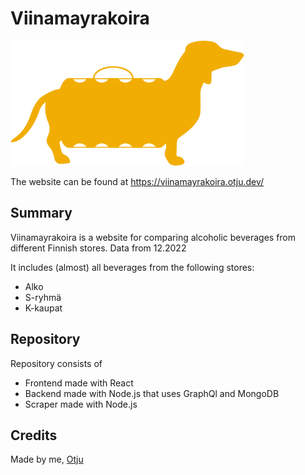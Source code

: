 # Viinamayrakoira

<img src="https://github.com/Otju/viinamayrakoira/blob/master/frontend/public/doggoColor.svg?raw=true" height="200" alt="picture">

The website can be found at https://viinamayrakoira.otju.dev/

## Summary

Viinamayrakoira is a website for comparing alcoholic beverages from different Finnish stores.
Data from 12.2022

It includes (almost) all beverages from the following stores:

- Alko
- S-ryhmä
- K-kaupat

## Repository

Repository consists of

- Frontend made with React
- Backend made with Node.js that uses GraphQl and MongoDB
- Scraper made with Node.js

## Credits

Made by me, [Otju](https://github.com/Otju)
